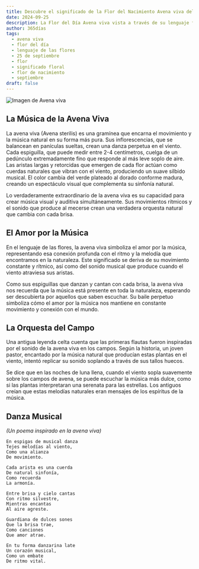 ```yaml
---
title: Descubre el significado de la Flor del Nacimiento Avena viva del 25 de septiembre
date: 2024-09-25
description: La Flor del Día Avena viva vista a través de su lenguaje floral e historias
author: 365días
tags:
  - avena viva
  - flor del día
  - lenguaje de las flores
  - 25 de septiembre
  - flor
  - significado floral
  - flor de nacimiento
  - septiembre
draft: false
---
```


![Imagen de Avena viva](https://cdn.pixabay.com/photo/2017/06/21/08/27/barley-2426466_1280.jpg#center)


## La Música de la Avena Viva

La avena viva (Avena sterilis) es una gramínea que encarna el movimiento y la música natural en su forma más pura. Sus inflorescencias, que se balancean en panículas sueltas, crean una danza perpetua en el viento. Cada espiguilla, que puede medir entre 2-4 centímetros, cuelga de un pedúnculo extremadamente fino que responde al más leve soplo de aire. Las aristas largas y retorcidas que emergen de cada flor actúan como cuerdas naturales que vibran con el viento, produciendo un suave silbido musical. El color cambia del verde plateado al dorado conforme madura, creando un espectáculo visual que complementa su sinfonía natural.

Lo verdaderamente extraordinario de la avena viva es su capacidad para crear música visual y auditiva simultáneamente. Sus movimientos rítmicos y el sonido que produce al mecerse crean una verdadera orquesta natural que cambia con cada brisa.

## El Amor por la Música

En el lenguaje de las flores, la avena viva simboliza el amor por la música, representando esa conexión profunda con el ritmo y la melodía que encontramos en la naturaleza. Este significado se deriva de su movimiento constante y rítmico, así como del sonido musical que produce cuando el viento atraviesa sus aristas.

Como sus espiguillas que danzan y cantan con cada brisa, la avena viva nos recuerda que la música está presente en toda la naturaleza, esperando ser descubierta por aquellos que saben escuchar. Su baile perpetuo simboliza cómo el amor por la música nos mantiene en constante movimiento y conexión con el mundo.

## La Orquesta del Campo

Una antigua leyenda celta cuenta que las primeras flautas fueron inspiradas por el sonido de la avena viva en los campos. Según la historia, un joven pastor, encantado por la música natural que producían estas plantas en el viento, intentó replicar su sonido soplando a través de sus tallos huecos.

Se dice que en las noches de luna llena, cuando el viento sopla suavemente sobre los campos de avena, se puede escuchar la música más dulce, como si las plantas interpretaran una serenata para las estrellas. Los antiguos creían que estas melodías naturales eran mensajes de los espíritus de la música.

## Danza Musical
*(Un poema inspirado en la avena viva)*

```
En espigas de musical danza
Tejes melodías al viento,
Como una alianza
De movimiento.

Cada arista es una cuerda
De natural sinfonía,
Como recuerda
La armonía.

Entre brisa y cielo cantas
Con ritmo silvestre,
Mientras encantas
Al aire agreste.

Guardiana de dulces sones
Que la brisa trae,
Como canciones
Que amor atrae.

En tu forma danzarina late
Un corazón musical,
Como un embate
De ritmo vital.
```